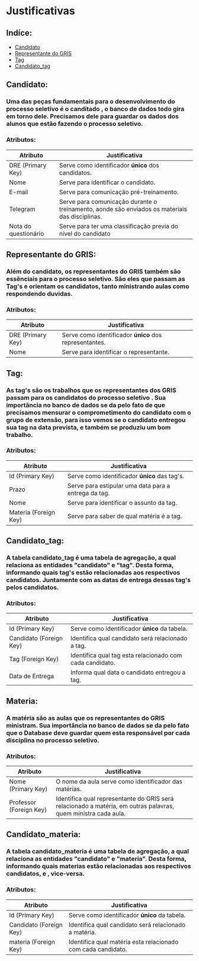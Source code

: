 # Justificativas

## Indíce:
- [Candidato](##Candidato)
- [Representante do GRIS](##Representante-do-GRIS)
- [Tag](##Tag)
- [Candidato_tag](##Candidato_tag)

## Candidato:
### Uma das peças fundamentais para o desenvolvimento do processo seletivo é o canditado , o banco de dados todo gira em torno dele. Precisamos dele para guardar os dados dos alunos que estão fazendo o processo seletivo.

### Atributos:
| Atributo | Justificativa
---------- | -------------
DRE (Primary Key) | Serve como identificador **único** dos candidatos.
Nome | Serve para identificar o candidato.
E-mail | Serve para comunicação pré-treinamento.
Telegram | Serve para comunicação durante o treinamento, aonde são enviados os materiais das disciplinas.
Nota do questionário| Serve para ter uma classificação previa do nível do candidato

## Representante do GRIS:
### Além do candidato, os representantes do GRIS também são essênciais para o processo seletivo. São eles que passam as Tag's e orientam os candidatos, tanto ministrando aulas como respondendo duvidas. 

### Atributos:
| Atributo | Justificativa
---------- | -------------
DRE (Primary Key) | Serve como identificador **único** dos representantes.
Nome | Serve para identificar o representante.

## Tag:
### As tag's são os trabalhos que os representantes dos GRIS passam para os candidatos do processo seletivo . Sua importância no banco de dados se da pelo fato de que precisamos mensurar o comprometimento do candidato com o grupo de extensão, para isso vemos se o candidato entregou sua tag na data prevista, e também se produziu um bom trabalho.

### Atributos:
| Atributo | Justificativa
---------- | -------------
Id (Primary Key) | Serve como identificador **único** das tag's.
Prazo | Serve para estipular uma data para a entrega da tag.
Nome | Serve para identificar o assunto da tag.
Materia (Foreign Key)| Serve para saber de qual matéria é a tag.

## Candidato_tag:

### A tabela candidato_tag é uma tabela de agregação, a qual relaciona as entidades "candidato" e "tag". Desta forma, informando quais tag's estão relacionadas aos respectivos candidatos. Juntamente com as datas de entrega dessas tag's pelos candidatos.

### Atributos:
| Atributo | Justificativa
---------- | -------------
Id (Primary Key) | Serve como identificador **único** da tabela.
Candidato (Foreign Key)| Identifica qual candidato será relacionado a tag.
Tag (Foreign Key)| Identifica qual tag esta relacionado com cada candidato.
Data de Entrega| Informa qual data o candidato entregou a tag.

## Materia:

### A matéria são as aulas que os representantes do GRIS ministram. Sua importância no banco de dados se da pelo fato que o Database deve guardar quem esta responsável por cada disciplina no processo seletivo.

### Atributos:
| Atributo | Justificativa
---------- | -------------
Nome (Primary Key) | O nome da aula serve como identificador das matérias.
Professor (Foreign Key)| Identifica qual representante do GRIS será relacionado a matéria, em outras palavras, quem ministra cada aula.

## Candidato_materia:

### A tabela candidato_materia é uma tabela de agregação, a qual relaciona as entidades "candidato" e "materia". Desta forma, informando quais materias estão relacionadas aos respectivos candidatos, e , vice-versa. 

### Atributos:
| Atributo | Justificativa
---------- | -------------
Id (Primary Key) | Serve como identificador **único** da tabela.
Candidato (Foreign Key)| Identifica qual candidato será relacionado a matéria.
materia (Foreign Key)| Identifica qual matéria esta relacionado com cada candidato.


